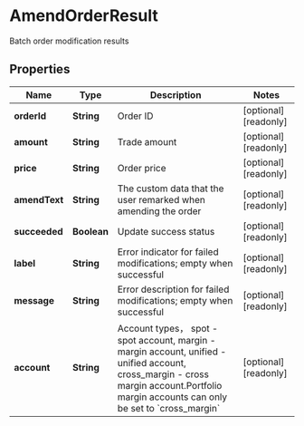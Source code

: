 
# AmendOrderResult

Batch order modification results

## Properties

Name | Type | Description | Notes
------------ | ------------- | ------------- | -------------
**orderId** | **String** | Order ID |  [optional] [readonly]
**amount** | **String** | Trade amount |  [optional] [readonly]
**price** | **String** | Order price |  [optional] [readonly]
**amendText** | **String** | The custom data that the user remarked when amending the order |  [optional] [readonly]
**succeeded** | **Boolean** | Update success status |  [optional] [readonly]
**label** | **String** | Error indicator for failed modifications; empty when successful |  [optional] [readonly]
**message** | **String** | Error description for failed modifications; empty when successful |  [optional] [readonly]
**account** | **String** | Account types， spot - spot account, margin - margin account, unified - unified account, cross_margin - cross margin account.Portfolio margin accounts can only be set to &#x60;cross_margin&#x60; |  [optional] [readonly]

